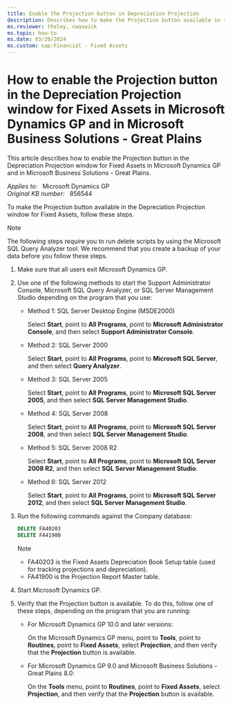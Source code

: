 ```yaml
---
title: Enable the Projection button in Depreciation Projection
description: Describes how to make the Projection button available in the Depreciation Projection window for Fixed Assets.
ms.reviewer: theley, cwaswick
ms.topic: how-to
ms.date: 03/20/2024
ms.custom: sap:Financial - Fixed Assets
---
```

# How to enable the Projection button in the Depreciation Projection window for Fixed Assets in Microsoft Dynamics GP and in Microsoft Business Solutions - Great Plains

This article describes how to enable the Projection button in the Depreciation Projection window for Fixed Assets in Microsoft Dynamics GP and in Microsoft Business Solutions - Great Plains.

_Applies to:_ &nbsp; Microsoft Dynamics GP  
_Original KB number:_ &nbsp; 856544

To make the Projection button available in the Depreciation Projection window for Fixed Assets, follow these steps.

> [!NOTE]
> The following steps require you to run delete scripts by using the Microsoft SQL Query Analyzer tool. We recommend that you create a backup of your data before you follow these steps.

1. Make sure that all users exit Microsoft Dynamics GP.
2. Use one of the following methods to start the Support Administrator Console, Microsoft SQL Query Analyzer, or SQL Server Management Studio depending on the program that you use:

   - Method 1: SQL Server Desktop Engine (MSDE2000)

     Select **Start**, point to **All Programs**, point to **Microsoft Administrator Console**, and then select **Support Administrator Console**.
   - Method 2: SQL Server 2000

     Select **Start**, point to **All Programs**, point to **Microsoft SQL Server**, and then select **Query Analyzer**.
   - Method 3: SQL Server 2005

     Select **Start**, point to **All Programs**, point to **Microsoft SQL Server 2005**, and then select **SQL Server Management Studio**.
   - Method 4: SQL Server 2008

     Select **Start**, point to **All Programs**, point to **Microsoft SQL Server 2008**, and then select **SQL Server Management Studio**.
   - Method 5: SQL Server 2008 R2

     Select **Start**, point to **All Programs**, point to **Microsoft SQL Server 2008 R2**, and then select **SQL Server Management Studio**.
   - Method 6: SQL Server 2012

     Select **Start**, point to **All Programs**, point to **Microsoft SQL Server 2012**, and then select **SQL Server Management Studio**.
3. Run the following commands against the Company database:

    ```sql
    DELETE FA40203
    DELETE FA41900
    ```

    > [!NOTE]
    >
    > - FA40203 is the Fixed Assets Depreciation Book Setup table (used for tracking projections and depreciation).
    > - FA41900 is the Projection Report Master table.

4. Start Microsoft Dynamics GP.
5. Verify that the Projection button is available. To do this, follow one of these steps, depending on the program that you are running:
   - For Microsoft Dynamics GP 10.0 and later versions:

     On the Microsoft Dynamics GP menu, point to **Tools**, point to **Routines**, point to **Fixed Assets**, select **Projection**, and then verify that the **Projection** button is available.
   - For Microsoft Dynamics GP 9.0 and Microsoft Business Solutions - Great Plains 8.0:

      On the **Tools** menu, point to **Routines**, point to **Fixed Assets**, select **Projection**, and then verify that the **Projection** button is available.
